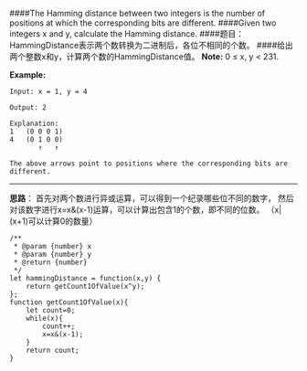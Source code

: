 ####The Hamming distance between two integers is the number of positions at which the corresponding bits are different.
####Given two integers x and y, calculate the Hamming distance.
####题目：HammingDistance表示两个数转换为二进制后，各位不相同的个数。
####给出两个整数x和y，计算两个数的HammingDistance值。
**Note:**
0 ≤ x, y < 231.

**Example:**

	Input: x = 1, y = 4
	
	Output: 2
	
	Explanation:
	1   (0 0 0 1)
	4   (0 1 0 0)
	       ↑   ↑
	
	The above arrows point to positions where the corresponding bits are different.

---
**思路**：
首先对两个数进行异或运算，可以得到一个纪录哪些位不同的数字，
然后对该数字进行x=x&(x-1)运算，可以计算出包含1的个数，即不同的位数。
（x|(x+1)可以计算0的数量）

    
    /**
     * @param {number} x
     * @param {number} y
     * @return {number}
     */
    let hammingDistance = function(x,y) {
    	return getCount1OfValue(x^y);	
    };
    function getCount1OfValue(x){
    	let count=0;
    	while(x){
    		count++;
    		x=x&(x-1);
    	}
    	return count;
    }
